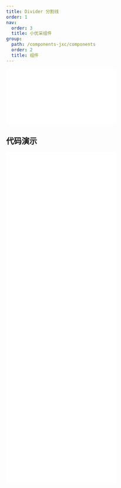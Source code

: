 ```yaml
---
title: Divider 分割线
order: 1
nav:
  order: 3
  title: 小优采组件
group:
  path: /components-jxc/components
  order: 2
  title: 组件
---
```


<div>
<embed src="@docs-common/divider/index.md"></embed>
</div>
        
## 代码演示

<Row gutter=8>

  <Col span=12>
    
  <div class="code-box"><embed src="@abiz-rc-jxc/divider/demo/customize-style-divider-jxc.md"></embed></div>
          
  <div class="code-box"><embed src="@abiz-rc-jxc/divider/demo/plain-divider-jxc.md"></embed></div>
          
  <div class="code-box"><embed src="@abiz-rc-jxc/divider/demo/with-text-divider-jxc.md"></embed></div>
          
  </Col>
          
  <Col span=12>
    
  <div class="code-box"><embed src="@abiz-rc-jxc/divider/demo/horizontal-divider-jxc.md"></embed></div>
          
  <div class="code-box"><embed src="@abiz-rc-jxc/divider/demo/vertical-divider-jxc.md"></embed></div>
          
  </Col>
          
</Row>
        
<div><embed src="@docs-common/divider/index-api.md"></embed><div>
        